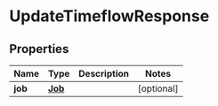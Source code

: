 

# UpdateTimeflowResponse


## Properties

Name | Type | Description | Notes
------------ | ------------- | ------------- | -------------
**job** | [**Job**](Job.md) |  |  [optional]



